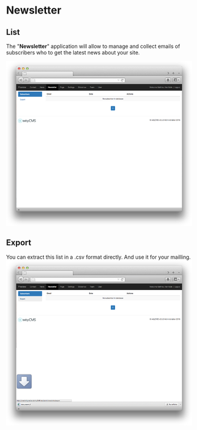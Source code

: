 # Newsletter

## List

The "**Newsletter**" application will allow to manage and collect emails of subscribers who to get the latest news about your site.

![](newsletter-01.png)

## Export
You can extract this list in a .csv format directly. And use it for your mailling.
![](newsletter-02.png)
